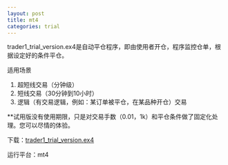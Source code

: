 ```yaml
---
layout: post
title: mt4
categories: trial
---
```


trader1_trial_version.ex4是自动平仓程序，即由使用者开仓，程序监控仓单，根据设定好的条件平仓。

适用场景

1. 超短线交易（分钟级）
2. 短线交易（30分钟到10小时）
3. 逻辑（有交易逻辑，例如：某订单被平仓，在某品种开仓）交易

**试用版没有使用期限，只是对交易手数（0.01，1k）和平仓条件做了固定化处理。您可以尽情的体验。

下载：[trader1_trial_version.ex4](/assets/trial/trader1_trial_version.ex4)  

运行平台：mt4
